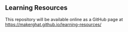 ## Learning Resources 
This repository will be available online as a GitHub page at https://makerghat.github.io/learning-resources/ 

